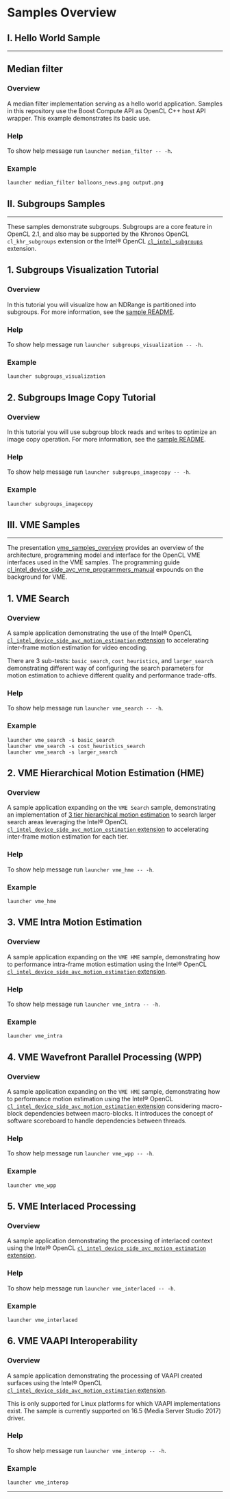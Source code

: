 # Samples Overview

## I. Hello World Sample
____________
## Median filter

### Overview

A median filter implementation serving as a hello world application. Samples in this repository use the Boost Compute API as OpenCL C++ host API wrapper. This example demonstrates its basic use.

### Help
To show help message run `launcher median_filter -- -h`.

### Example
    launcher median_filter balloons_news.png output.png

## II. Subgroups Samples
____________

These samples demonstrate subgroups. Subgroups are a core feature in OpenCL 2.1, and also may be supported by the Khronos OpenCL `cl_khr_subgroups` extension or the Intel® OpenCL [`cl_intel_subgroups`](https://www.khronos.org/registry/OpenCL/extensions/intel/cl_intel_subgroups.txt) extension.

## 1. Subgroups Visualization Tutorial

### Overview

In this tutorial you will visualize how an NDRange is partitioned into subgroups. For more information, see the [sample README](compute_samples/applications/subgroups_visualization_tutorial/README.md).

### Help
To show help message run `launcher subgroups_visualization -- -h`.

### Example
    launcher subgroups_visualization

## 2. Subgroups Image Copy Tutorial

### Overview

In this tutorial you will use subgroup block reads and writes to optimize an image copy operation. For more information, see the [sample README](compute_samples/applications/subgroups_imagecopy_tutorial/README.md).

### Help
To show help message run `launcher subgroups_imagecopy -- -h`.

### Example
    launcher subgroups_imagecopy

## III. VME Samples
_________________

The presentation [vme_samples_overview](docs/presentations/vme_samples_overview.pdf) provides an overview of the architecture, programming model and interface for the OpenCL VME interfaces used in the VME samples. The programming guide [cl_intel_device_side_avc_vme_programmers_manual](docs/programmer_guides/cl_intel_device_side_avc_vme_programmers_manual.pdf) expounds on the background for VME. 

## 1. VME Search

### Overview

A sample application demonstrating the use of the Intel® OpenCL [`cl_intel_device_side_avc_motion_estimation` extension](https://www.khronos.org/registry/OpenCL/extensions/intel/cl_intel_device_side_avc_motion_estimation.txt) to accelerating inter-frame motion estimation for video encoding.

There are 3 sub-tests: `basic_search`, `cost_heuristics`, and `larger_search` demonstrating different way of configuring the search parameters for motion estimation to achieve different quality and performance trade-offs.

### Help
To show help message run `launcher vme_search -- -h`.

### Example
    launcher vme_search -s basic_search
    launcher vme_search -s cost_heuristics_search
    launcher vme_search -s larger_search

## 2. VME Hierarchical Motion Estimation (HME)

### Overview

A sample application expanding on the `VME Search` sample, demonstrating an implementation of [3 tier hierarchical motion estimation](http://homepages.inf.ed.ac.uk/rbf/CVonline/LOCAL_COPIES/AV0405/ZAMPOGLU/Hierarchicalestimation.html) to search larger search areas leveraging the Intel® OpenCL [`cl_intel_device_side_avc_motion_estimation` extension](https://www.khronos.org/registry/OpenCL/extensions/intel/cl_intel_device_side_avc_motion_estimation.txt) to accelerating inter-frame motion estimation for each tier.

### Help
To show help message run `launcher vme_hme -- -h`.

### Example
    launcher vme_hme

## 3. VME Intra Motion Estimation

### Overview

A sample application expanding on the `VME HME` sample, demonstrating how to performance intra-frame motion estimation using the Intel® OpenCL [`cl_intel_device_side_avc_motion_estimation` extension](https://www.khronos.org/registry/OpenCL/extensions/intel/cl_intel_device_side_avc_motion_estimation.txt).

### Help
To show help message run `launcher vme_intra -- -h`.

### Example
    launcher vme_intra

## 4. VME Wavefront Parallel Processing (WPP)

### Overview

A sample application expanding on the `VME HME` sample, demonstrating how to performance motion estimation using the Intel® OpenCL [`cl_intel_device_side_avc_motion_estimation` extension](https://www.khronos.org/registry/OpenCL/extensions/intel/cl_intel_device_side_avc_motion_estimation.txt) considering macro-block dependencies between macro-blocks. It introduces the concept of software scoreboard to handle dependencies between threads.

### Help
To show help message run `launcher vme_wpp -- -h`.

### Example
    launcher vme_wpp

## 5. VME Interlaced Processing

### Overview

A sample application demonstrating the processing of interlaced context using the Intel® OpenCL [`cl_intel_device_side_avc_motion_estimation` extension](https://www.khronos.org/registry/OpenCL/extensions/intel/cl_intel_device_side_avc_motion_estimation.txt).

### Help
To show help message run `launcher vme_interlaced -- -h`.

### Example
    launcher vme_interlaced

## 6. VME VAAPI Interoperability

### Overview

A sample application demonstrating the processing of VAAPI created surfaces  using the Intel® OpenCL [`cl_intel_device_side_avc_motion_estimation` extension](https://www.khronos.org/registry/OpenCL/extensions/intel/cl_intel_device_side_avc_motion_estimation.txt).

This is only supported for Linux platforms for which VAAPI implementations exist. The sample is currently supported on 16.5 (Media Server Studio 2017) driver.

### Help
To show help message run `launcher vme_interop -- -h`.

### Example
    launcher vme_interop

_______